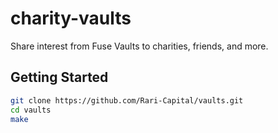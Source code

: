# charity-vaults

Share interest from Fuse Vaults to charities, friends, and more.

## Getting Started

```sh
git clone https://github.com/Rari-Capital/vaults.git
cd vaults
make
```